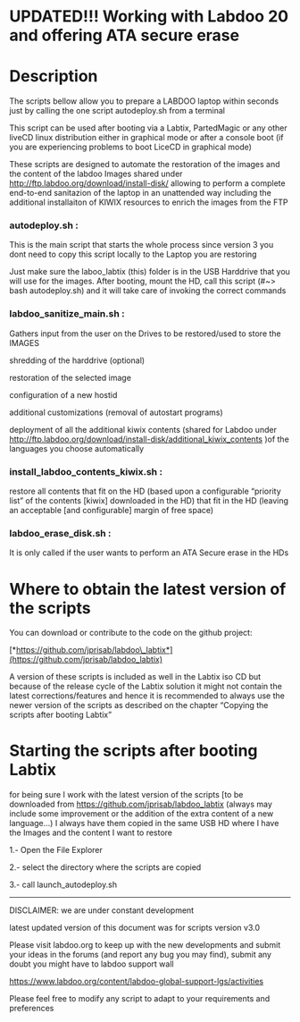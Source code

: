 

UPDATED!!! Working with Labdoo 20 and offering ATA secure erase
===========

Description
===========

The scripts bellow allow you to prepare a LABDOO laptop within seconds just by calling the one script autodeploy.sh from a terminal

This script can be used after booting via a Labtix, PartedMagic or any other liveCD linux distribution either in graphical mode or after a console boot (if you are experiencing problems to boot LiceCD in graphical mode)

These scripts are designed to automate the restoration of the
images and the content of the labdoo Images shared under http://ftp.labdoo.org/download/install-disk/
allowing to perform a complete end-to-end sanitazion of the laptop in an
unattended way including the additional installaiton of KIWIX resources to enrich the images from the FTP

### **autodeploy.sh** :

This is the main script that starts the whole process
since version 3 you dont need to copy this script locally to the Laptop you are restoring

Just make sure the laboo_labtix (this) folder is in the USB Harddrive that you will use for the images. After booting, mount the HD, call this script (#~> bash autodeploy.sh) and it will take care of invoking the correct commands


### **labdoo_sanitize_main.sh** :

Gathers input from the user on the Drives to be restored/used to store the IMAGES

shredding of the harddrive (optional)

restoration of the selected image

configuration of a new hostid

additional customizations (removal of autostart programs)

deployment of all the additional kiwix contents (shared for Labdoo under http://ftp.labdoo.org/download/install-disk/additional_kiwix_contents )of the languages you choose automatically

### **install_labdoo_contents_kiwix.sh** :

restore all contents that fit on the HD (based upon a configurable
“priority list” of the contents \[kiwix\] downloaded in the
HD) that fit in the HD (leaving an acceptable \[and configurable\]
margin of free space)

### **labdoo_erase_disk.sh** :

It is only called if the user wants to perform an ATA Secure erase in the HDs

Where to obtain the latest version of the scripts
=================================================

You can download or contribute to the code on the github project:

[*https://github.com/jprisab/labdoo\_labtix*](https://github.com/jprisab/labdoo_labtix)



A version of these scripts is included as well in the Labtix iso CD but
because of the release cycle of the Labtix solution it might not contain
the latest corrections/features and hence it is recommended to always
use the newer version of the scripts as described on the chapter
“Copying the scripts after booting Labtix”

Starting the scripts after booting Labtix
========================================

for being sure I work with the latest version of the scripts \[to be
downloaded from https://github.com/jprisab/labdoo_labtix (always may include some improvement or the addition of the extra
content of a new language…) I always have them copied in the same USB HD
where I have the Images and the content I want to restore

1.- Open the File Explorer



2.- select the directory where the scripts are copied



3.- call launch_autodeploy.sh



------------

DISCLAIMER: we are under constant development

latest updated version of this document was for scripts version v3.0

Please visit labdoo.org to keep up with the new developments and submit
your ideas in the forums (and report any bug you may find), submit any
doubt you might have to labdoo support wall

https://www.labdoo.org/content/labdoo-global-support-lgs/activities

Please feel free to modify any script to adapt to your requirements and
preferences
